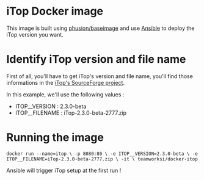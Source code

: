 # iTop Docker image

This image is built using [phusion/baseimage](https://hub.docker.com/r/phusion/baseimage/) and use [Ansible](https://www.ansible.com/) to deploy the iTop version you want.


# Identify iTop version and file name

First of all, you'll have to get iTop's version and file name, you'll find those informations in the [iTop's SourceForge project](https://sourceforge.net/projects/itop/files/itop/).

In this example, we'll use the following values :

* ITOP__VERSION : 2.3.0-beta
* ITOP__FILENAME : iTop-2.3.0-beta-2777.zip

# Running the image

`docker run --name=itop \
 -p 8080:80 \
 -e ITOP__VERSION=2.3.0-beta \
 -e ITOP__FILENAME=iTop-2.3.0-beta-2777.zip \
 -it \
 teamworksi/docker-itop`
 
 Ansible will trigger iTop setup at the first run !